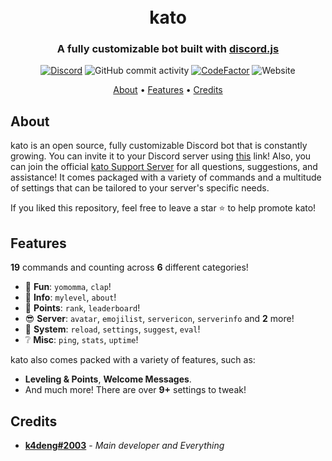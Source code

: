 <h1 align="center">
  <br>
  kato
  <br>
</h1>

<h3 align=center>A fully customizable bot built with <a href=https://github.com/discordjs/discord.js>discord.js</a></h3>


<div align=center>
  
[![Discord](https://img.shields.io/discord/822487769816367114.svg?label=&logo=discord&logoColor=ffffff&color=7389D8&labelColor=6A7EC2)](https://discord.com/invite/VERRW3TEUD)
![GitHub commit activity](https://img.shields.io/github/commit-activity/m/k4deng/kato)
[![CodeFactor](https://www.codefactor.io/repository/github/k4deng/kato/badge)](https://www.codefactor.io/repository/github/k4deng/kato/overview)
![Website](https://img.shields.io/website?down_color=red&down_message=offline&up_color=green&up_message=online&url=https://katobot.tk)
</div>

<p align="center">
  <a href="#about">About</a>
  •
  <a href="#Features">Features</a>
  •
  <a href="#credits">Credits</a>
</p>

## About

kato is an open source, fully customizable Discord bot that is constantly growing. You can invite it to your Discord server using [this](https://katobot.tk/invite) link! Also, you can join the official [kato Support Server](https://discord.com/invite/VERRW3TEUD) for all questions, suggestions, and assistance! It comes packaged with a variety of commands and a multitude of settings that can be tailored to your server's specific needs.

If you liked this repository, feel free to leave a star ⭐ to help promote kato!

## Features

**19** commands and counting across **6** different categories!

*   🎉  **Fun**: `yomomma`, `clap`! 
*   💬  **Info**: `mylevel`, `about`!
*   💠  **Points**: `rank`, `leaderboard`!
*   😎  **Server**: `avatar`, `emojilist`, `servericon`, `serverinfo` and **2** more! 
*   👑  **System**: `reload`, `settings`, `suggest`, `eval`! 
*   ❔   **Misc**: `ping`, `stats`, `uptime`!

kato also comes packed with a variety of features, such as:

  * **Leveling & Points**, **Welcome Messages**.
  * And much more! There are over **9+** settings to tweak!

## Credits
* **[k4deng#2003](https://k4deng.net)** - *Main developer and Everything*
